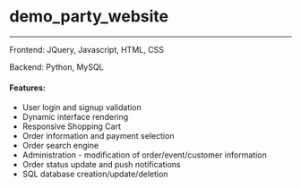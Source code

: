 # demo_party_website

---

Frontend: JQuery, Javascript, HTML, CSS

Backend: Python, MySQL

#### Features:
 
* User login and signup validation
* Dynamic interface rendering
* Responsive Shopping Cart
* Order information and payment selection
* Order search engine
* Administration - modification of order/event/customer information
* Order status update and push notifications
* SQL database creation/update/deletion
